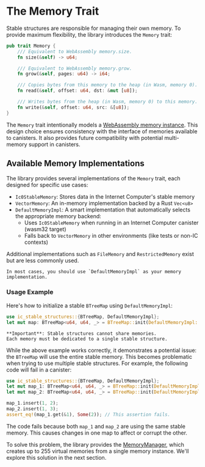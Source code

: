# The Memory Trait

Stable structures are responsible for managing their own memory.
To provide maximum flexibility, the library introduces the `Memory` trait:

```rust
pub trait Memory {
    /// Equivalent to WebAssembly memory.size.
    fn size(&self) -> u64;

    /// Equivalent to WebAssembly memory.grow.
    fn grow(&self, pages: u64) -> i64;

    /// Copies bytes from this memory to the heap (in Wasm, memory 0).
    fn read(&self, offset: u64, dst: &mut [u8]);

    /// Writes bytes from the heap (in Wasm, memory 0) to this memory.
    fn write(&self, offset: u64, src: &[u8]);
}
```

The `Memory` trait intentionally models a [WebAssembly memory instance](https://webassembly.github.io/multi-memory/core/exec/runtime.html#memory-instances).
This design choice ensures consistency with the interface of memories available to canisters.
It also provides future compatibility with potential multi-memory support in canisters.

## Available Memory Implementations

The library provides several implementations of the `Memory` trait, each designed for specific use cases:

- `Ic0StableMemory`: Stores data in the Internet Computer's stable memory
- `VectorMemory`: An in-memory implementation backed by a Rust `Vec<u8>`
- `DefaultMemoryImpl`: A smart implementation that automatically selects the appropriate memory backend:
  - Uses `Ic0StableMemory` when running in an Internet Computer canister (wasm32 target)
  - Falls back to `VectorMemory` in other environments (like tests or non-IC contexts)

Additional implementations such as `FileMemory` and `RestrictedMemory` exist but are less commonly used.

```admonish note ""
In most cases, you should use `DefaultMemoryImpl` as your memory implementation.
```

### Usage Example

Here's how to initialize a stable `BTreeMap` using `DefaultMemoryImpl`:

```rust
use ic_stable_structures::{BTreeMap, DefaultMemoryImpl};
let mut map: BTreeMap<u64, u64, _> = BTreeMap::init(DefaultMemoryImpl::default());
```

```admonish warning ""
**Important**: Stable structures cannot share memories.
Each memory must be dedicated to a single stable structure.
```

While the above example works correctly, it demonstrates a potential issue: the `BTreeMap` will use the entire stable memory.
This becomes problematic when trying to use multiple stable structures.
For example, the following code will fail in a canister:

```rust
use ic_stable_structures::{BTreeMap, DefaultMemoryImpl};
let mut map_1: BTreeMap<u64, u64, _> = BTreeMap::init(DefaultMemoryImpl::default());
let mut map_2: BTreeMap<u64, u64, _> = BTreeMap::init(DefaultMemoryImpl::default());

map_1.insert(1, 2);
map_2.insert(1, 3);
assert_eq!(map_1.get(&1), Some(2)); // This assertion fails.
```

The code fails because both `map_1` and `map_2` are using the same stable memory.
This causes changes in one map to affect or corrupt the other.

To solve this problem, the library provides the [MemoryManager](./memory-manager.md), which creates up to 255 virtual memories from a single memory instance.
We'll explore this solution in the next section.

